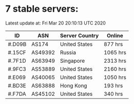 # 7 stable servers:

Latest update at: Fri Mar 20 20:10:13 UTC 2020

| ID | ASN | Server Country | Online |
| -- | --- | -------------- | ------ |
| #.D09B | AS174 | United States | 877 hrs |
| #.15CF | AS49392 | Russia | 1065 hrs |
| #.7F1D | AS63949 | Singapore | 2313 hrs |
| #.9FC3 | AS53889 | United States | 2160 hrs |
| #.E069 | AS40065 | United States | 1050 hrs |
| #.BD3E | AS63888 | Hong Kong | 193 hrs |
| #.F7DA | AS45102 | United States | 340 hrs |

